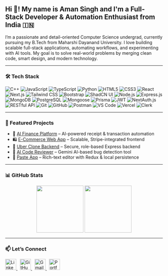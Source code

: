 <h2 align="left">Hi 👋! My name is Aman Singh and I'm a Full-Stack Developer & Automation Enthusiast from India 🇮🇳</h2>

<p>
I’m a passionate and detail-oriented Computer Science undergrad, currently pursuing my B.Tech from Maharshi Dayanand University.  
I love building scalable full-stack applications, automating workflows, and experimenting with AI tools.  
My goal is to solve real-world problems by merging clean code, smart design, and modern technology.
</p>

---

### 🛠️ Tech Stack

![C++](https://img.shields.io/badge/C++-00599C?style=for-the-badge&logo=c%2B%2B&logoColor=white)
![JavaScript](https://img.shields.io/badge/JavaScript-F7DF1E?style=for-the-badge&logo=javascript&logoColor=black)
![TypeScript](https://img.shields.io/badge/TypeScript-3178C6?style=for-the-badge&logo=typescript&logoColor=white)
![Python](https://img.shields.io/badge/Python-3776AB?style=for-the-badge&logo=python&logoColor=white)
![HTML5](https://img.shields.io/badge/HTML5-E34F26?style=for-the-badge&logo=html5&logoColor=white)
![CSS3](https://img.shields.io/badge/CSS3-1572B6?style=for-the-badge&logo=css3&logoColor=white)
![React](https://img.shields.io/badge/React-20232A?style=for-the-badge&logo=react&logoColor=61DAFB)
![Next.js](https://img.shields.io/badge/Next.js-000?style=for-the-badge&logo=nextdotjs&logoColor=white)
![Tailwind CSS](https://img.shields.io/badge/Tailwind_CSS-38B2AC?style=for-the-badge&logo=tailwind-css&logoColor=white)
![Bootstrap](https://img.shields.io/badge/Bootstrap-563D7C?style=for-the-badge&logo=bootstrap&logoColor=white)
![ShadCN UI](https://img.shields.io/badge/ShadCN_UI-000000?style=for-the-badge&logo=none)
![Node.js](https://img.shields.io/badge/Node.js-339933?style=for-the-badge&logo=node.js&logoColor=white)
![Express.js](https://img.shields.io/badge/Express.js-000000?style=for-the-badge&logo=express&logoColor=white)
![MongoDB](https://img.shields.io/badge/MongoDB-4EA94B?style=for-the-badge&logo=mongodb&logoColor=white)
![PostgreSQL](https://img.shields.io/badge/PostgreSQL-316192?style=for-the-badge&logo=postgresql&logoColor=white)
![Mongoose](https://img.shields.io/badge/Mongoose-880000?style=for-the-badge&logo=mongoose&logoColor=white)
![Prisma](https://img.shields.io/badge/Prisma-2D3748?style=for-the-badge&logo=prisma&logoColor=white)
![JWT](https://img.shields.io/badge/JWT-black?style=for-the-badge&logo=JSON%20web%20tokens)
![NextAuth.js](https://img.shields.io/badge/NextAuth.js-000000?style=for-the-badge&logo=nextdotjs)
![RESTful API](https://img.shields.io/badge/REST%20API-005571?style=for-the-badge)
![Git](https://img.shields.io/badge/Git-F05032?style=for-the-badge&logo=git&logoColor=white)
![GitHub](https://img.shields.io/badge/GitHub-181717?style=for-the-badge&logo=github&logoColor=white)
![Postman](https://img.shields.io/badge/Postman-FF6C37?style=for-the-badge&logo=postman&logoColor=white)
![VS Code](https://img.shields.io/badge/VS_Code-007ACC?style=for-the-badge&logo=visual-studio-code&logoColor=white)
![Vercel](https://img.shields.io/badge/Vercel-000000?style=for-the-badge&logo=vercel&logoColor=white)
![Clerk](https://img.shields.io/badge/Clerk.dev-purple?style=for-the-badge&logo=clerk&logoColor=white)

---

### 🚀 Featured Projects

- 🧠 [AI Finance Platform](https://ai-finance-platform-iaman011s-projects.vercel.app/) – AI-powered receipt & transaction automation  
- 🛍️ [E-Commerce Web App](https://e-commerce-nextjs-iaman011s-projects.vercel.app/) – Scalable, Stripe-integrated frontend  
- 🚗 [Uber Clone Backend](https://github.com/iaman011/Uber-Clone-App) – Secure, role-based Express backend  
- 🤖 [AI Code Reviewer](https://github.com/iaman011/AI-Powered-Code-Reviewer) – Gemini AI-based bug detection tool  
- 📝 [Paste App](https://paste-app-di7v-iaman011s-projects.vercel.app/) – Rich-text editor with Redux & local persistence

---

### 📊 GitHub Stats

<div align="center">
  <img src="https://github-readme-stats.vercel.app/api?username=iaman011&show_icons=true&theme=dracula&count_private=true&hide_border=false" height="150" />
  <img src="https://github-readme-stats.vercel.app/api/top-langs?username=iaman011&layout=compact&theme=dracula&hide_border=false" height="150" />
</div>

---

### 📫 Let’s Connect

<p align="left">
  <a href="https://www.linkedin.com/in/iaman011/" target="_blank">
    <img src="https://cdn.jsdelivr.net/gh/devicons/devicon/icons/linkedin/linkedin-original.svg" width="35" alt="LinkedIn"/>
  </a>
  &nbsp;
  <a href="https://github.com/iaman011" target="_blank">
    <img src="https://cdn.jsdelivr.net/gh/devicons/devicon/icons/github/github-original.svg" width="35" alt="GitHub"/>
  </a>
  &nbsp;
  <a href="mailto:iaman.singh011@gmail.com" target="_blank">
    <img src="https://img.icons8.com/color/48/000000/gmail--v1.png" width="35" alt="Gmail"/>
  </a>
  &nbsp;
  <a href="https://aman-portfolio-iaman011s-projects.vercel.app/" target="_blank">
    <img src="https://www.svgrepo.com/show/327408/logo-vercel.svg" width="35" alt="Portfolio on Vercel"/>
  </a>
</p>

